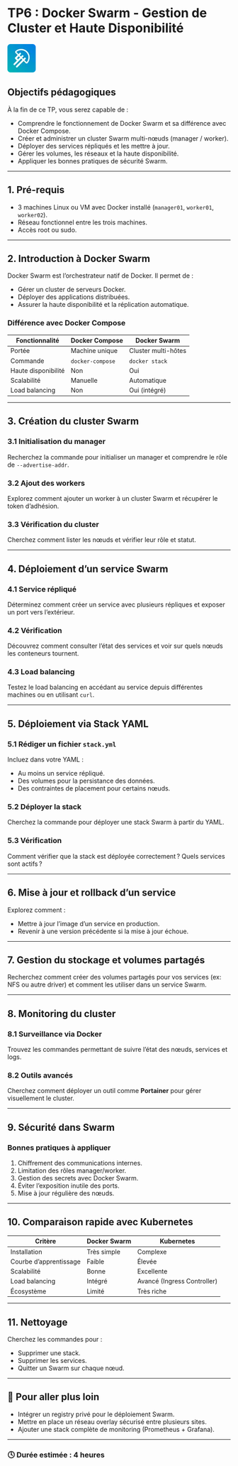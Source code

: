 # TP6 : Docker Swarm - Gestion de Cluster et Haute Disponibilité

![LaMeDuSe_LOGO](./img/LaMeDuSe_logo.webp)

## Objectifs pédagogiques

À la fin de ce TP, vous serez capable de :

* Comprendre le fonctionnement de Docker Swarm et sa différence avec Docker Compose.
* Créer et administrer un cluster Swarm multi-nœuds (manager / worker).
* Déployer des services répliqués et les mettre à jour.
* Gérer les volumes, les réseaux et la haute disponibilité.
* Appliquer les bonnes pratiques de sécurité Swarm.

---

## 1. Pré-requis

* 3 machines Linux ou VM avec Docker installé (`manager01`, `worker01`, `worker02`).
* Réseau fonctionnel entre les trois machines.
* Accès root ou sudo.

---

## 2. Introduction à Docker Swarm

Docker Swarm est l’orchestrateur natif de Docker. Il permet de :

* Gérer un cluster de serveurs Docker.
* Déployer des applications distribuées.
* Assurer la haute disponibilité et la réplication automatique.

### Différence avec Docker Compose

| Fonctionnalité      | Docker Compose   | Docker Swarm        |
| ------------------- | ---------------- | ------------------- |
| Portée              | Machine unique   | Cluster multi-hôtes |
| Commande            | `docker-compose` | `docker stack`      |
| Haute disponibilité | Non              | Oui                 |
| Scalabilité         | Manuelle         | Automatique         |
| Load balancing      | Non              | Oui (intégré)       |

---

## 3. Création du cluster Swarm

### 3.1 Initialisation du manager

Recherchez la commande pour initialiser un manager et comprendre le rôle de `--advertise-addr`.

### 3.2 Ajout des workers

Explorez comment ajouter un worker à un cluster Swarm et récupérer le token d’adhésion.

### 3.3 Vérification du cluster

Cherchez comment lister les nœuds et vérifier leur rôle et statut.

---

## 4. Déploiement d’un service Swarm

### 4.1 Service répliqué

Déterminez comment créer un service avec plusieurs répliques et exposer un port vers l’extérieur.

### 4.2 Vérification

Découvrez comment consulter l’état des services et voir sur quels nœuds les conteneurs tournent.

### 4.3 Load balancing

Testez le load balancing en accédant au service depuis différentes machines ou en utilisant `curl`.

---

## 5. Déploiement via Stack YAML

### 5.1 Rédiger un fichier `stack.yml`

Incluez dans votre YAML :

* Au moins un service répliqué.
* Des volumes pour la persistance des données.
* Des contraintes de placement pour certains nœuds.

### 5.2 Déployer la stack

Cherchez la commande pour déployer une stack Swarm à partir du YAML.

### 5.3 Vérification

Comment vérifier que la stack est déployée correctement ? Quels services sont actifs ?

---

## 6. Mise à jour et rollback d’un service

Explorez comment :

* Mettre à jour l’image d’un service en production.
* Revenir à une version précédente si la mise à jour échoue.

---

## 7. Gestion du stockage et volumes partagés

Recherchez comment créer des volumes partagés pour vos services (ex: NFS ou autre driver) et comment les utiliser dans un service Swarm.

---

## 8. Monitoring du cluster

### 8.1 Surveillance via Docker

Trouvez les commandes permettant de suivre l’état des nœuds, services et logs.

### 8.2 Outils avancés

Cherchez comment déployer un outil comme **Portainer** pour gérer visuellement le cluster.

---

## 9. Sécurité dans Swarm

### Bonnes pratiques à appliquer

1. Chiffrement des communications internes.
2. Limitation des rôles manager/worker.
3. Gestion des secrets avec Docker Swarm.
4. Éviter l’exposition inutile des ports.
5. Mise à jour régulière des nœuds.

---

## 10. Comparaison rapide avec Kubernetes

| Critère                | Docker Swarm | Kubernetes                  |
| ---------------------- | ------------ | --------------------------- |
| Installation           | Très simple  | Complexe                    |
| Courbe d’apprentissage | Faible       | Élevée                      |
| Scalabilité            | Bonne        | Excellente                  |
| Load balancing         | Intégré      | Avancé (Ingress Controller) |
| Écosystème             | Limité       | Très riche                  |

---

## 11. Nettoyage

Cherchez les commandes pour :

* Supprimer une stack.
* Supprimer les services.
* Quitter un Swarm sur chaque nœud.

---

## 🧩 Pour aller plus loin

* Intégrer un registry privé pour le déploiement Swarm.
* Mettre en place un réseau overlay sécurisé entre plusieurs sites.
* Ajouter une stack complète de monitoring (Prometheus + Grafana).

---

### 🕓 Durée estimée : 4 heures
